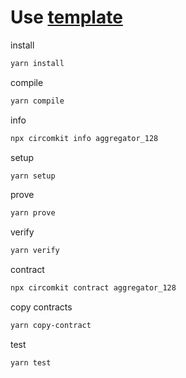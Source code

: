 # Use [template](https://github.com/erhant/circomkit-examples)

install 
```bash
yarn install
```
compile
```bash
yarn compile
```

info
```bash
npx circomkit info aggregator_128
```
setup
```bash
yarn setup
```

prove
```bash
yarn prove
```

verify
```bash
yarn verify
```

contract
```bash
npx circomkit contract aggregator_128
```

copy contracts
```bash
yarn copy-contract
```

test
```bash
yarn test
```